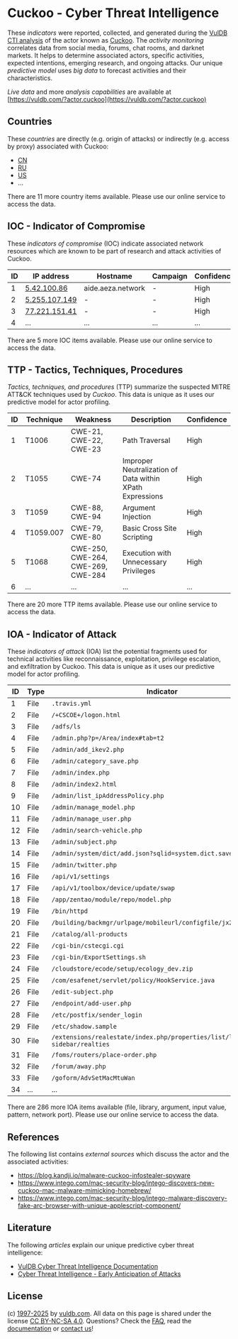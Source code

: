 # Cuckoo - Cyber Threat Intelligence

These _indicators_ were reported, collected, and generated during the [VulDB CTI analysis](https://vuldb.com/?kb.cti) of the actor known as [Cuckoo](https://vuldb.com/?actor.cuckoo). The _activity monitoring_ correlates data from social media, forums, chat rooms, and darknet markets. It helps to determine associated actors, specific activities, expected intentions, emerging research, and ongoing attacks. Our unique _predictive model_ uses _big data_ to forecast activities and their characteristics.

_Live data_ and more _analysis capabilities_ are available at [https://vuldb.com/?actor.cuckoo](https://vuldb.com/?actor.cuckoo)

## Countries

These _countries_ are directly (e.g. origin of attacks) or indirectly (e.g. access by proxy) associated with Cuckoo:

* [CN](https://vuldb.com/?country.cn)
* [RU](https://vuldb.com/?country.ru)
* [US](https://vuldb.com/?country.us)
* ...

There are 11 more country items available. Please use our online service to access the data.

## IOC - Indicator of Compromise

These _indicators of compromise_ (IOC) indicate associated network resources which are known to be part of research and attack activities of Cuckoo.

ID | IP address | Hostname | Campaign | Confidence
-- | ---------- | -------- | -------- | ----------
1 | [5.42.100.86](https://vuldb.com/?ip.5.42.100.86) | aide.aeza.network | - | High
2 | [5.255.107.149](https://vuldb.com/?ip.5.255.107.149) | - | - | High
3 | [77.221.151.41](https://vuldb.com/?ip.77.221.151.41) | - | - | High
4 | ... | ... | ... | ...

There are 5 more IOC items available. Please use our online service to access the data.

## TTP - Tactics, Techniques, Procedures

_Tactics, techniques, and procedures_ (TTP) summarize the suspected MITRE ATT&CK techniques used by _Cuckoo_. This data is unique as it uses our predictive model for actor profiling.

ID | Technique | Weakness | Description | Confidence
-- | --------- | -------- | ----------- | ----------
1 | T1006 | CWE-21, CWE-22, CWE-23 | Path Traversal | High
2 | T1055 | CWE-74 | Improper Neutralization of Data within XPath Expressions | High
3 | T1059 | CWE-88, CWE-94 | Argument Injection | High
4 | T1059.007 | CWE-79, CWE-80 | Basic Cross Site Scripting | High
5 | T1068 | CWE-250, CWE-264, CWE-269, CWE-284 | Execution with Unnecessary Privileges | High
6 | ... | ... | ... | ...

There are 20 more TTP items available. Please use our online service to access the data.

## IOA - Indicator of Attack

These _indicators of attack_ (IOA) list the potential fragments used for technical activities like reconnaissance, exploitation, privilege escalation, and exfiltration by Cuckoo. This data is unique as it uses our predictive model for actor profiling.

ID | Type | Indicator | Confidence
-- | ---- | --------- | ----------
1 | File | `.travis.yml` | Medium
2 | File | `/+CSCOE+/logon.html` | High
3 | File | `/adfs/ls` | Medium
4 | File | `/admin.php?p=/Area/index#tab=t2` | High
5 | File | `/admin/add_ikev2.php` | High
6 | File | `/admin/category_save.php` | High
7 | File | `/admin/index.php` | High
8 | File | `/admin/index2.html` | High
9 | File | `/admin/list_ipAddressPolicy.php` | High
10 | File | `/admin/manage_model.php` | High
11 | File | `/admin/manage_user.php` | High
12 | File | `/admin/search-vehicle.php` | High
13 | File | `/admin/subject.php` | High
14 | File | `/admin/system/dict/add.json?sqlid=system.dict.save` | High
15 | File | `/admin/twitter.php` | High
16 | File | `/api/v1/settings` | High
17 | File | `/api/v1/toolbox/device/update/swap` | High
18 | File | `/app/zentao/module/repo/model.php` | High
19 | File | `/bin/httpd` | Medium
20 | File | `/building/backmgr/urlpage/mobileurl/configfile/jx2_config.ini` | High
21 | File | `/catalog/all-products` | High
22 | File | `/cgi-bin/cstecgi.cgi` | High
23 | File | `/cgi-bin/ExportSettings.sh` | High
24 | File | `/cloudstore/ecode/setup/ecology_dev.zip` | High
25 | File | `/com/esafenet/servlet/policy/HookService.java` | High
26 | File | `/edit-subject.php` | High
27 | File | `/endpoint/add-user.php` | High
28 | File | `/etc/postfix/sender_login` | High
29 | File | `/etc/shadow.sample` | High
30 | File | `/extensions/realestate/index.php/properties/list/list-with-sidebar/realties` | High
31 | File | `/foms/routers/place-order.php` | High
32 | File | `/forum/away.php` | High
33 | File | `/goform/AdvSetMacMtuWan` | High
34 | ... | ... | ...

There are 286 more IOA items available (file, library, argument, input value, pattern, network port). Please use our online service to access the data.

## References

The following list contains _external sources_ which discuss the actor and the associated activities:

* https://blog.kandji.io/malware-cuckoo-infostealer-spyware
* https://www.intego.com/mac-security-blog/intego-discovers-new-cuckoo-mac-malware-mimicking-homebrew/
* https://www.intego.com/mac-security-blog/intego-malware-discovery-fake-arc-browser-with-unique-applescript-component/

## Literature

The following _articles_ explain our unique predictive cyber threat intelligence:

* [VulDB Cyber Threat Intelligence Documentation](https://vuldb.com/?kb.cti)
* [Cyber Threat Intelligence - Early Anticipation of Attacks](https://www.scip.ch/en/?labs.20201022)

## License

(c) [1997-2025](https://vuldb.com/?kb.changelog) by [vuldb.com](https://vuldb.com/?kb.about). All data on this page is shared under the license [CC BY-NC-SA 4.0](https://creativecommons.org/licenses/by-nc-sa/4.0/). Questions? Check the [FAQ](https://vuldb.com/?kb.faq), read the [documentation](https://vuldb.com/?kb) or [contact us](https://vuldb.com/?contact)!
